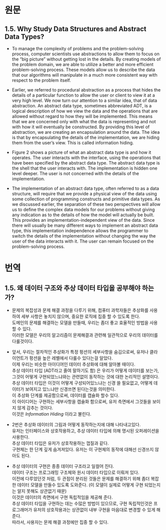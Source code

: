 # 원문
## 1.5. Why Study Data Structures and Abstract Data Types?
* To manage the complexity of problems and the problem-solving process, computer scientists use abstractions to allow them to focus on the “big picture” without getting lost in the details. By creating models of the problem domain, we are able to utilize a better and more efficient problem-solving process. These models allow us to describe the data that our algorithms will manipulate in a much more consistent way with respect to the problem itself.

* Earlier, we referred to procedural abstraction as a process that hides the details of a particular function to allow the user or client to view it at a very high level. We now turn our attention to a similar idea, that of data abstraction. An abstract data type, sometimes abbreviated ADT, is a logical description of how we view the data and the operations that are allowed without regard to how they will be implemented. This means that we are concerned only with what the data is representing and not with how it will eventually be constructed. By providing this level of abstraction, we are creating an encapsulation around the data. The idea is that by encapsulating the details of the implementation, we are hiding them from the user’s view. This is called information hiding.

* Figure 2 shows a picture of what an abstract data type is and how it operates. The user interacts with the interface, using the operations that have been specified by the abstract data type. The abstract data type is the shell that the user interacts with. The implementation is hidden one level deeper. The user is not concerned with the details of the implementation.

* The implementation of an abstract data type, often referred to as a data structure, will require that we provide a physical view of the data using some collection of programming constructs and primitive data types. As we discussed earlier, the separation of these two perspectives will allow us to define the complex data models for our problems without giving any indication as to the details of how the model will actually be built. This provides an implementation-independent view of the data. Since there will usually be many different ways to implement an abstract data type, this implementation independence allows the programmer to switch the details of the implementation without changing the way the user of the data interacts with it. The user can remain focused on the problem-solving process.

# 번역
## 1.5. 왜 데이터 구조와 추상 데이터 타입을 공부해야 하는가?
* 문제의 복잡성과 문제 해결 과정을 다루기 위해, 컴퓨터 과학자들은 추상화를 사용하여 세부 사항은 놓치지 않으며, 중요한 로직에 집중 할 수 있도록 한다.  
도메인의 문제를 해결하는 모델을 만들때, 우리는 좀더 좋고 효율적인 방법을 사용할 수 있다.  
이러한 모델은 우리의 알고리즘이 문제해결과 관련해 일관적으로 우리의 데이터를 다룰것이다.  

* 앞서, 우리는 절차적인 추상화가 특정 펑션의 세부사항을 숨김으로써, 유저나 클라이언트가 펑션을 높은 레벨에서 다룰수 있다는걸 알았다.  
이제 우리는 비슷한 아이디어인 데이터 추상화에 대해 알아볼 때이다.  
추상 데이터 타입 (ADT라고 줄여 말하기도 함) 은 우리가 어떻게 데이터를 보는가, 그것이 어떻게 구현되었느냐와는 관련없이 동작하는 것에 대한 논리적인 설명이다.  
추상 데이터 타입은 이것이 어떻게 구성되어있느냐는 신경 쓸 필요없고, 어떻게 데이터가 보여지고 있느냐만 신경쓰면 된다는것을 의미한다.  
이 추상화 단계를 제공함으로써, 데이터를 캡슐화 할수 있다.  
이 아이디어는 구현하는 세부사항을 캡슐화 함으로써, 유저 측면에서 그것들을 보이지 않게 감추는 것이다.  
이것은 *Information Hiding* 이라고 불린다.  

* 2번은 추상화 데이터의 그림과 어떻게 동작하는지에 대해 나타내고있다.  
유저는 인터페이스와 상호작용하고, 추상 데이터 타입에 의해 명시된 오퍼레이션을 사용한다.  
추상 데이터 타입은 유저가 상호작용하는 껍질과 같다.  
구현체는 한 단계 깊게 숨겨져있다. 유저는 이 구현체의 동작에 대해선 신경쓰지 않아도 된다.  

* 추상 데이터의 구현은 종종 데이터 구조라고 일컬어 진다.  
데이터 구조는 프로그래밍 구조체와 원시 데이터 타입으로 이뤄져 있다.  
이전에 다루었던것 처럼, 두 관점이 분리된 것들은 문제를 해결하기 위해 좀더 복잡한 데이터 모델을 만들수 있도록 도와준다.
(이 모델이 실제로 어떻게 구현 되었는지는 알지 못해도 상관없기 때문)  
이것은 데이터의 측면에서 구현 독립적임을 제공해 준다.  
추상 데이터 타입을 구현하는 데는 수많은 방법이 있으므로, 구현 독립적인것은 프로그래머가 유저의 상호작용과는 상관없이 내부 구현을 마음대로 변경할 수 있게 해준다.  
따라서, 사용자는 문제 해결 과정에만 집중 할 수 있다.